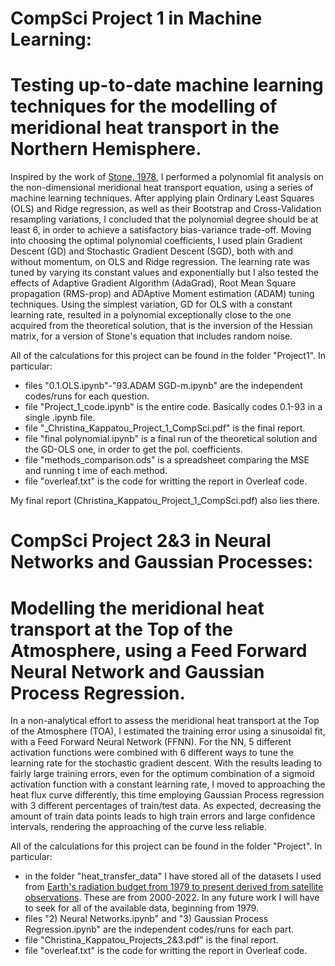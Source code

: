 # CompSci Project 1 in Machine Learning: 
# Testing up-to-date machine learning techniques for the modelling of meridional heat transport in the Northern Hemisphere.

Inspired by the work of [Stone, 1978](https://www.sciencedirect.com/science/article/pii/0377026578900064), I performed a polynomial fit analysis on the non-dimensional meridional heat transport equation, using a series of machine learning techniques. After applying plain Ordinary Least Squares (OLS) and Ridge regression, as well as their Bootstrap and Cross-Validation resampling variations, I concluded that the polynomial degree should be at least 6, in order to achieve a satisfactory bias-variance trade-off. Moving into choosing the optimal polynomial coefficients, I used plain Gradient Descent (GD) and Stochastic Gradient Descent (SGD), both with and without momentum, on OLS and Ridge regression. The learning rate was tuned by varying its constant values and exponentially but I also tested the effects of Adaptive Gradient Algorithm (AdaGrad), Root Mean Square propagation (RMS-prop) and ADAptive Moment estimation (ADAM) tuning techniques. Using the simplest variation, GD for OLS with a constant learning rate, resulted in a polynomial exceptionally close to the one acquired from the theoretical solution, that is the inversion of the Hessian matrix, for a version of Stone's equation that includes random noise. 

All of the calculations for this project can be found in the folder "Project1". In particular:
* files "0.1.OLS.ipynb"-"93.ADAM SGD-m.ipynb" are the independent codes/runs for each question.
* file "Project_1_code.ipynb" is the entire code. Basically codes 0.1-93 in a single .ipynb file.
* file "_Christina_Kappatou_Project_1_CompSci.pdf" is the final report.
* file "final polynomial.ipynb" is a final run of the theoretical solution and the GD-OLS one, in order to get the pol. coefficients. 
* file "methods_comparison.ods" is a spreadsheet comparing the MSE and running t ime of each method.
* file "overleaf.txt" is the code for writting the report in Overleaf code.

My final report (Christina_Kappatou_Project_1_CompSci.pdf) also lies there.

# CompSci Project 2&3 in Neural Networks and Gaussian Processes:
# Modelling the meridional heat transport at the Top of the Atmosphere, using a Feed Forward Neural Network and Gaussian Process Regression.

In a non-analytical effort to assess the meridional heat transport at the Top of the Atmosphere (TOA), I estimated the training error using a sinusoidal fit, with a Feed Forward Neural Network (FFNN). For the NN,  5 different activation functions were combined with 6 different ways to tune the learning rate for the stochastic gradient descent. With the results leading to fairly large training errors, even for the optimum combination of a sigmoid activation function with a constant learning rate, I moved to approaching the heat flux curve differently, this time employing Gaussian Process regression with 3 different percentages of train/test data. As expected, decreasing the amount of train data points leads to high train errors and large confidence intervals, rendering the approaching of the curve less reliable.

All of the calculations for this project can be found in the folder "Project". In particular:
* in the folder "heat_transfer_data" I have stored all of the datasets I used from [Earth's radiation budget from 1979 to present derived from satellite observations](https://cds.climate.copernicus.eu/cdsapp#!/dataset/satellite-earth-radiation-budget?tab=overview). These are from 2000-2022. In any future work I will have to seek for all of the available data, beginning from 1979.
* files "2) Neural Networks.ipynb" and "3) Gaussian Process Regression.ipynb" are the independent codes/runs for each part.
* file "Christina_Kappatou_Projects_2&3.pdf" is the final report.
* file "overleaf.txt" is the code for writting the report in Overleaf code.
